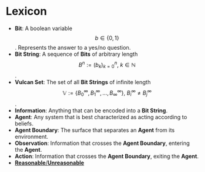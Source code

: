 # Lexicon

* __Bit__: A boolean variable $$ b \in \{ 0, 1 \} $$. Represents the answer to a yes/no question.
* __Bit String__: A sequence of __Bits__ of arbitrary length $$ B^n := (b_k)_{k=0}^n , \  k \in \mathbb{N} $$.
* __Vulcan Set__: The set of all __Bit Strings__ of infinite length $$ \mathbb{V} := \{ B_0^{\infty}, B_1^{\infty}, \dots, B_{\infty}^{\infty} \} , \ B_i^{\infty} \neq B_j^{\infty} $$.
* __Information__: Anything that can be encoded into a __Bit String__.
* __Agent__: Any system that is best characterized as acting according to beliefs.
* __Agent Boundary__: The surface that separates an __Agent__ from its environment.
* __Observation__: Information that crosses the __Agent Boundary__, entering the __Agent__.
* __Action__: Information that crosses the __Agent Boundary__, exiting the __Agent__.
* [__Reasonable__/__Unreasonable__](Reasonable.md)
